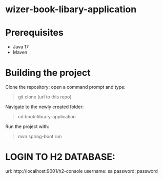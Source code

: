 # wizer-book-libary-application

# Prerequisites
* Java 17
* Maven

# Building the project

Clone the repository: open a command prompt and type:
> git clone [url to this repo]

Navigate to the newly created folder:
> cd book-library-application

Run the project with:
> mvn spring-boot:run

# LOGIN TO H2 DATABASE:
url: http://localhost:9001/h2-console
username: sa
password: password
